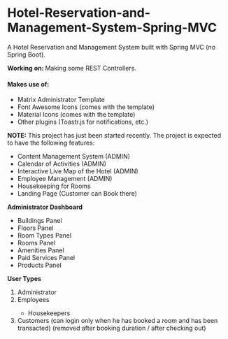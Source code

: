 # Hotel-Reservation-and-Management-System-Spring-MVC

A Hotel Reservation and Management System built with Spring MVC (no Spring Boot).

<b>Working on: </b> Making some REST Controllers.

<h4>Makes use of:</h4>
<ul>
  <li>Matrix Administrator Template</li>
  <li>Font Awesome Icons (comes with the template)</li>
  <li>Material Icons (comes with the template)</li>
  <li>Other plugins (Toastr.js for notifications, etc.)</li>
</ul>

<b>NOTE:</b> This project has just been started recently. The project is expected to have the following features:
<ul>
  <li>Content Management System (ADMIN)</li>
  <li>Calendar of Activities (ADMIN)</li>
  <li>Interactive Live Map of the Hotel (ADMIN)</li>
  <li>Employee Management (ADMIN)</li>
  <li>Housekeeping for Rooms</li>
  <li>Landing Page (Customer can Book there)</li>
</ul>

<b>Administrator Dashboard</b>
<ul>
  <li>Buildings Panel</li>
  <li>Floors Panel</li>
  <li>Room Types Panel</li>
  <li>Rooms Panel</li>
  <li>Amenities Panel</li>
  <li>Paid Services Panel</li>
  <li>Products Panel</li>
</ul>

<b>User Types</b>
<ol>
  <li>Administrator</li>
  <li>Employees</li>
  <ul>
    <li>Housekeepers</li>
  </ul>
  <li>Customers (can login only when he has booked a room and has been transacted) (removed after booking duration / after checking out)</li>
</ol>
